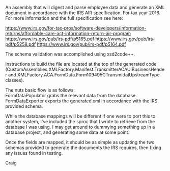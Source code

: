 An assembly that will digest and parse employee data and generate an XML document in accordance with the IRS AIR specification. For tax year 2016. For more information and the full specification see here:

https://www.irs.gov/for-tax-pros/software-developers/information-returns/affordable-care-act-information-return-air-program 
https://www.irs.gov/pub/irs-pdf/p5165.pdf https://www.irs.gov/pub/irs-pdf/p5258.pdf 
https://www.irs.gov/pub/irs-pdf/p5164.pdf

The schema validation was accomplished using xsd2code++. 


Instructions to build the file are located at the top of the generated code (CustomAssemblies.XMLFactory.Manifest.TransmitterACAUIBusinessHeader and XMLFactory.ACA.FormData.Form109495CTransmittalUpstreamType classes).

The nuts basic flow is as follows:  
FormDataPopulator grabs the relevant data from the database.
FormDataExporter exports the generated xml in accordance with the IRS provided schema.

While the database mappings will be different if one were to port this to another system, I've included the sproc that I wrote to retrieve from the database I was using. I may get around to dummying something up in a database project, and generating some data at some point.

Once the fields are mapped, it should be as simple as updating the two schemas provided to generate the documents the IRS requires, then fixing any issues found in testing.

Craig
